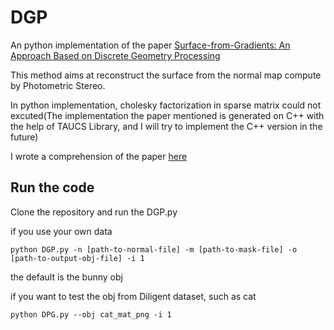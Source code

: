 # DGP
An python implementation of the paper [Surface-from-Gradients: An Approach Based on Discrete Geometry Processing](https://www.cv-foundation.org/openaccess/content_cvpr_2014/html/Xie_Surface-from-Gradients_An_Approach_2014_CVPR_paper.html)

This method aims at reconstruct the surface from the normal map compute by Photometric Stereo.

In python implementation, cholesky factorization in sparse matrix could not excuted(The implementation the paper mentioned is generated on C++ with the help of TAUCS Library, and I will try to implement the C++ version in the future)

I wrote a comprehension of the paper [here](https://blog.csdn.net/SZU_Kwong/article/details/123013606)

## Run the code
Clone the repository and run the DGP.py

if you use your own data
```
python DGP.py -n [path-to-normal-file] -m [path-to-mask-file] -o [path-to-output-obj-file] -i 1
```
the default is the bunny obj

if you want to test the obj from Diligent dataset, such as cat
```
python DPG.py --obj cat_mat_png -i 1
```